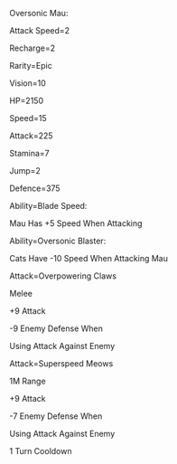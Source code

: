 Oversonic Mau:

Attack Speed=2

Recharge=2

Rarity=Epic

Vision=10

HP=2150

Speed=15

Attack=225

Stamina=7

Jump=2

Defence=375

Ability=Blade Speed:

Mau Has +5 Speed When Attacking

Ability=Oversonic Blaster:

Cats Have -10 Speed When Attacking Mau

Attack=Overpowering Claws

Melee

+9 Attack

-9 Enemy Defense When

Using Attack Against Enemy

Attack=Superspeed Meows

1M Range

+9 Attack

-7 Enemy Defense When

Using Attack Against Enemy

1 Turn Cooldown
